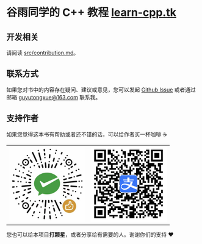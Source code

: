 # 谷雨同学的 C++ 教程 [learn-cpp.tk](https://learn-cpp.tk/)

## 开发相关

请阅读 [src/contribution.md](./src/contribution.md)。

## 联系方式

如果您对书中的内容存在疑问、建议或意见，您可以发起 [Github Issue](https://github.com/Guyutongxue/MyCppTutorial/issues) 或者通过邮箱 [guyutongxue@163.com](mailto:guyutongxue@163.com) 联系我。

## 支持作者

如果您觉得这本书有帮助或者还不错的话，可以给作者买一杯咖啡 :coffee:

<table>
<tr>
<td><img src="src/.vuepress/public/assets/wechat.jpg" width="200"></td>
<td><img src="src/.vuepress/public/assets/alipay.jpg" width="200"></td>
</tr>
</table>

您也可以给本项目**打颗星**，或者分享给有需要的人。谢谢你们的支持 :heart:
